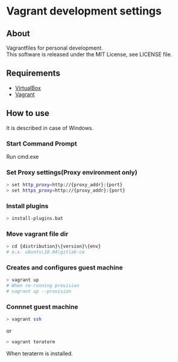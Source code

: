 # Vagrant development settings

## About
Vagrantfiles for personal development.  
This software is released under the MIT License, see LICENSE file.

## Requirements
- [VirtualBox](https://www.virtualbox.org)
- [Vagrant](https://www.vagrantup.com/)

## How to use

It is described in case of Windows.  

### Start Command Prompt

Run cmd.exe

### Set Proxy settings(Proxy environment only)

```sh
> set http_proxy=http://{proxy_addr}:{port}
> set https_proxy=http://{proxy_addr}:{port}
```

### Install plugins

```sh
> install-plugins.bat
```

### Move vagrant file dir

```sh
> cd {distribution}\{version}\{env}
# e.x. ubuntu\18.04\gitlab-ce
```

### Creates and configures guest machine

```sh
> vagrant up
# When re-running provision
# vagrant up --provision
```

### Connnet guest machine
```sh
> vagrant ssh
```

or 

```sh
> vagrant teraterm
```
When teraterm is installed.
